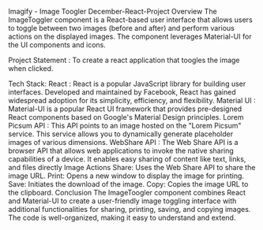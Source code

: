 Imagify - Image Toogler
December-React-Project
Overview
The ImageToggler component is a React-based user interface that allows users to toggle between two images (before and after) and perform various actions on the displayed images. The component leverages Material-UI for the UI components and icons.

Project Statement :
To create a react application that toogles the image when clicked.

Tech Stack:
React : React is a popular JavaScript library for building user interfaces. Developed and maintained by Facebook, React has gained widespread adoption for its simplicity, efficiency, and flexibility.
Material UI : Material-UI is a popular React UI framework that provides pre-designed React components based on Google's Material Design principles.
Lorem Picsum API : This API points to an image hosted on the "Lorem Picsum" service. This service allows you to dynamically generate placeholder images of various dimensions.
WebShare API : The Web Share API is a browser API that allows web applications to invoke the native sharing capabilities of a device. It enables easy sharing of content like text, links, and files directly
Image Actions
Share: Uses the Web Share API to share the image URL.
Print: Opens a new window to display the image for printing.
Save: Initiates the download of the image.
Copy: Copies the image URL to the clipboard.
Conclusion
The ImageToogler component combines React and Material-UI to create a user-friendly image toggling interface with additional functionalities for sharing, printing, saving, and copying images. The code is well-organized, making it easy to understand and extend.
